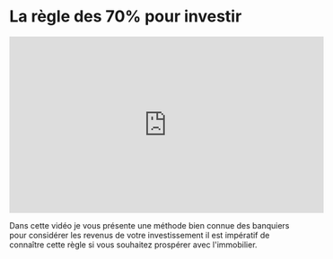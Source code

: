 # La règle des 70% pour investir

<iframe width="560" height="315" src="https://www.youtube.com/embed/2XScL2rOEJE?rel=0" frameborder="0" allow="autoplay; encrypted-media" allowfullscreen></iframe>

Dans cette vidéo je vous présente une méthode bien connue des banquiers pour considérer les revenus de votre investissement il est impératif de connaître cette règle si vous souhaitez prospérer avec l'immobilier.

